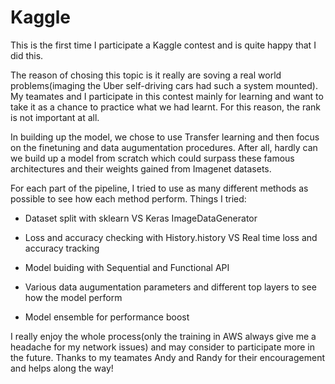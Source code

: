 # Kaggle

This is the first time I participate a Kaggle contest and is quite happy that I did this.

The reason of chosing this topic is it really are soving a real world problems(imaging the Uber self-driving cars had such a system mounted). My teamates and I participate in this contest mainly for learning and want to take it as a chance to practice what we had learnt. For this reason, the rank is not important at all.

In building up the model, we chose to use Transfer learning and then focus on the finetuning and data augumentation procedures. After all, hardly can we build up a model from scratch which could surpass these famous architectures and their weights gained from Imagenet datasets.

For each part of the pipeline, I tried to use as many different methods as possible to see how each method perform. Things I tried:

- Dataset split with sklearn VS Keras ImageDataGenerator

- Loss and accuracy checking with History.history VS Real time loss and accuracy tracking

- Model buiding with Sequential and Functional API

- Various data augumentation parameters and different top layers to see how the model perform

- Model ensemble for performance boost

I really enjoy the whole process(only the training in AWS always give me a headache for my network issues) and may consider to participate more in the future. Thanks to my teamates Andy and Randy for their encouragement and helps along the way!

